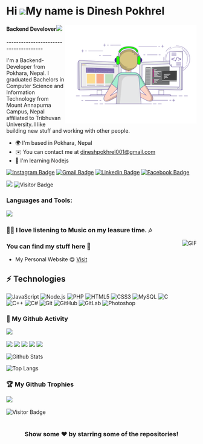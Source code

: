 Hi ![](https://user-images.githubusercontent.com/18350557/176309783-0785949b-9127-417c-8b55-ab5a4333674e.gif)My name is Dinesh Pokhrel 
=====================================================================================================================================
<img align="right" alt="GIF" src="https://raw.githubusercontent.com/devSouvik/devSouvik/master/gif3.gif" width="350" style="max-width: 100%;">
<h4> Backend Develover<img src="https://media.giphy.com/media/WUlplcMpOCEmTGBtBW/giphy.gif" width="30"> </h4>
--------------------------------------

I'm a Backend-Developer from Pokhara, Nepal. I graduated Bachelors in Computer Science and Information Technology from Mount Annapurna Campus, Nepal affiliated to Tribhuvan University. I like building new stuff and working with other people.

* 🌍  I'm based in Pokhara, Nepal
* ✉️  You can contact me at [dineshpokhrel001@gmail.com](mailto:dineshpokhrel001@gmail.com)
* 🧠  I'm learning Nodejs
<p align="center">
 

[![Instagram Badge](https://img.shields.io/badge/-@dineshp0khrel-purple?style=flat-square&logo=instagram&logoColor=white&link=https://www.instagram.com/dineshp0khrel/)](https://www.instagram.com/ashishpaudel1/)
[![Gmail Badge](https://img.shields.io/badge/-dineshpokhrel001@gmail.com-c14438?style=flat-square&logo=Gmail&logoColor=white&link=mailto:dineshpokhrel001@gmail.com)](mailto:ashishpaudel54@gmail.com)
[![Linkedin Badge](https://img.shields.io/badge/-dineshpokhrel-blue?style=flat-square&logo=Linkedin&logoColor=white&link=https://www.linkedin.com/in/dineshpokhrel/)](https://www.linkedin.com/in/dineshpokhrel/)
[![Facebook Badge](https://img.shields.io/badge/-@dineshp0khrel-0088CC?style=flat&logo=Facebook&logoColor=white)](https://www.facebook.com/dineshp0khrel/ "Contact on Facebook")
</p>

<a href="https://www.github.com/Dineshpokhrel" target="_blank" rel="noreferrer"><img
src="https://img.shields.io/github/followers/Dineshpokhrel?logo=github&style=for-the-badge&color=0891b2&labelColor=000000" /></a>
![Visitor Badge](https://komarev.com/ghpvc/?username=Dineshpokhrel&color=blue)


<h3 align="left">Languages and Tools:</h3>

![](https://skillicons.dev/icons?i=nodejs,nextjs,typescript,tailwind,dynamodb,express,git,graphql,vercel,js,ts,mongodb,netlify,postgres,react,vscode,vercel&perline=20) 


### 👨‍💻 I love listening to Music on my leasure time. 🎶

<a href="https://github.com/Dineshpokhrel" target="_blank"><img align="right" alt="GIF" height="150px" src="https://media.giphy.com/media/J5B1Y8QZnzXXbLQIBu/giphy.gif" /></a>




### You can find my stuff here :leaves:

- My Personal Website :yum: [Visit](https://github.com/Dineshpokhrel)


## ⚡ Technologies

<!--- just --->

![JavaScript](https://img.shields.io/badge/-JavaScript-black?style=flat-square&logo=javascript)
![Node.js](https://img.shields.io/badge/-Node.js-339933?style=flat-square&logo=node.js&logoColor=white)
![PHP](https://img.shields.io/badge/-PHP-black?style=flat-square&logo=php)
![HTML5](https://img.shields.io/badge/-HTML5-E34F26?style=flat-square&logo=html5&logoColor=white)
![CSS3](https://img.shields.io/badge/-CSS3-1572B6?style=flat-square&logo=css3)
![MySQL](https://img.shields.io/badge/-MySQL-black?style=flat-square&logo=mysql)
![C](https://img.shields.io/badge/-C-A8B9CC?style=flat-square&logo=c&logoColor=white)
![C++](https://img.shields.io/badge/-C++-00599C?style=flat-square&logo=c%2B%2B&logoColor=white)
![C#](https://img.shields.io/badge/-C%23-239120?style=flat-square&logo=c-sharp&logoColor=white)
![Git](https://img.shields.io/badge/-Git-black?style=flat-square&logo=git)
![GitHub](https://img.shields.io/badge/-GitHub-181717?style=flat-square&logo=github)
![GitLab](https://img.shields.io/badge/-GitLab-FCA121?style=flat-square&logo=gitlab)
![Photoshop](https://img.shields.io/badge/-Photoshop-black?style=flat-square&logo=photoshop)
### 👨 My Github Activity


<img src="https://github-readme-streak-stats.herokuapp.com/?user=Dineshpokhrel&theme=algolia&hide_border=true" width="700"/>

![](http://github-profile-summary-cards.vercel.app/api/cards/profile-details?username=Dineshpokhrel&theme=github_dark)
![](http://github-profile-summary-cards.vercel.app/api/cards/repos-per-language?username=Dineshpokhrel&theme=github_dark)
![](http://github-profile-summary-cards.vercel.app/api/cards/most-commit-language?username=Dineshpokhrel&theme=github_dark)
![](http://github-profile-summary-cards.vercel.app/api/cards/stats?username=Dineshpokhrel&theme=github_dark)
![](http://github-profile-summary-cards.vercel.app/api/cards/productive-time?username=Dineshpokhrel&theme=github_dark&utcOffset=8)


![Github Stats](https://github-readme-stats.vercel.app/api?username=Dineshpokhrel&count_private=true&show_icons=true&include_all_commits=true)

![Top Langs](https://github-readme-stats.vercel.app/api/top-langs/?username=Dineshpokhrel&hide=TeX&layout=compact)

### 🏆 My Github Trophies


  <a href="https://github.com/Dineshpokhrel?tab=repositories"><img width="800px" src="https://github-profile-trophy.vercel.app/?username=Dineshpokhrel&column=8&theme=discord&no-frame=true"/></a>

![Visitor Badge](https://komarev.com/ghpvc/?username=Dineshpokhrel&color=green)

<!-- ### Languages and Tools
 -->
<!-- <img align="left" src="https://simpleicons.org/icons/laravel.svg" alt="Laravel" height="40px" />
<img align="left" src="https://simpleicons.org/icons/flutter.svg" alt="Flutter" height="40px" />
<img align="left" src="https://simpleicons.org/icons/html5.svg" alt="HTML5" height="40px" />
<img align="left" src="https://simpleicons.org/icons/css3.svg" alt="CSS3" height="40px" />
<img align="left" src="https://simpleicons.org/icons/visualstudiocode.svg" alt="VSCode" height="40px" />
<img align="left" src="https://simpleicons.org/icons/jetbrains.svg" alt="JetBrains Tools" height="40px" />
<br /> -->

#

<div align="center">

### Show some ❤️ by starring some of the repositories!

</div>
